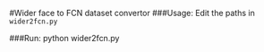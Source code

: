 
#Wider face to FCN dataset convertor
###Usage:
Edit the paths in `wider2fcn.py`

###Run:
	python wider2fcn.py

